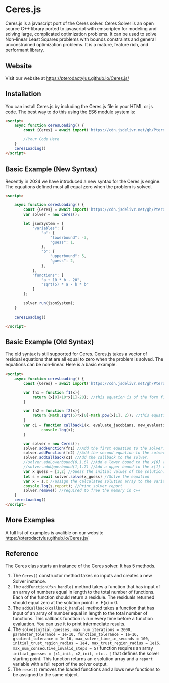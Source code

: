 
# Ceres.js
Ceres.js is a javascript port of the Ceres solver. Ceres Solver is an open source C++ library ported to javascript with emscripten for modeling and solving large, complicated optimization problems. It can be used to solve Non-linear Least Squares problems with bounds constraints and general unconstrained optimization problems. It is a mature, feature rich, and performant library.

## Website
Visit our website at https://pterodactylus.github.io/Ceres.js/

## Installation
You can install Ceres.js by including the Ceres.js file in your HTML or js code. The best way to do this using the ES6 module system is:

```HTML
<script>
	async function ceresLoading() {
		const {Ceres} = await import('https://cdn.jsdelivr.net/gh/Pterodactylus/Ceres.js@master/dist/ceres.min.js');

		//Your Code Here
	}
	ceresLoading()
</script>
```

## Basic Example (New Syntax)
Recently in 2024 we have introduced a new syntax for the Ceres js engine. The equations defined must all equal zero when the problem is solved.

```html
<script>

	async function ceresLoading() {
		const {Ceres} = await import('https://cdn.jsdelivr.net/gh/Pterodactylus/Ceres.js@latest/dist/ceres.min.js');
		var solver = new Ceres();

		let jsonSystem = {
			"variables": {
				"a": {
					"lowerbound": -3,
					"guess": 1,
				}, 
				"b": {
					"upperbound": 5,
					"guess": 2,
				},
			},
			"functions": [
				"a + 10 * b - 20",
				"sqrt(5) * a - b * b"
			]
		};
		
		solver.run(jsonSystem);
	}

	ceresLoading()

</script>
```


## Basic Example (Old Syntax)
The old syntax is still supported for Ceres. Ceres.js takes a vector of residual equations that are all equal to zero when the problem is solved. The equations can be non-linear. Here is a basic example.

```html
<script>
	async function ceresLoading() {
		const {Ceres} = await import('https://cdn.jsdelivr.net/gh/Pterodactylus/Ceres.js@latest/dist/ceres.min.js'); //Always imported via ES6 import

		var fn1 = function f1(x){
			return (x[0]+10*x[1]-20); //this equation is of the form f1(x) = 0 
		}

		var fn2 = function f2(x){
			return (Math.sqrt(5)*x[0]-Math.pow(x[1], 2)); //this equation is of the form f2(x) = 0 
		}
		var c1 = function callback1(x, evaluate_jacobians, new_evaluation_point){
				console.log(x);
		}

		var solver = new Ceres();
		solver.addFunction(fn1) //Add the first equation to the solver.
		solver.addFunction(fn2) //Add the second equation to the solver.
		solver.addCallback(c1) //Add the callback to the solver.
		//solver.addLowerbound(0,1.6) //Add a lower bound to the x[0] variable
		//solver.addUpperbound(1,1.7) //Add a upper bound to the x[1] variable
		var x_guess = [1,2] //Guess the initial values of the solution.
		let s = await solver.solve(x_guess) //Solve the equation
		var x = s.x //assign the calculated solution array to the variable x
		console.log(s.report); //Print solver report
		solver.remove() //required to free the memory in C++
	}
	ceresLoading()
</script>
```

## More Examples
A full list of examples is avalible on our website https://pterodactylus.github.io/Ceres.js/

## Reference
The Ceres class starts an instance of the Ceres solver. It has 5 methods.

1. The `Ceres()` constructor method takes no inputs and creates a new Solver instance.
2. The `addFunction(fxn_handle)` method takes a function that has input of an array of numbers equal in length to the total number of functions. Each of the function should return a residule. The residuals returned should equal zero at the solution point i.e. F(x) = 0.
3. The `addCallback(callback_handle)` method takes a function that has input of an array of number equal in length to the total number of functions. This callback function is run every time before a function evaluation. You can use it to print intermediate results.
4. The `solve(initial_guesses, max_num_iterations = 2000, parameter_tolerance = 1e-10, function_tolerance = 1e-16, gradient_tolerance = 1e-16, max_solver_time_in_seconds = 100, initial_trust_region_radius = 1e4, max_trust_region_radius = 1e16, max_num_consecutive_invalid_steps = 5)` function requires an array `initial_guesses = [x1_init, x2_init, etc.. ]` that defines the solver starting point. This function returns an `x` solution array and a `report` variable with a full report of the solver output.
5. The `reset()` removes the loaded functions and allows new functions to be assigned to the same object.
